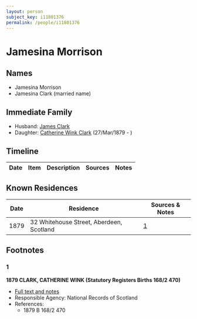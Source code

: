 ```yaml
---
layout: person
subject_key: i11801376
permalink: /people/i11801376
---
```


# Jamesina Morrison

## Names

* Jamesina Morrison
* Jamesina Clark (married name)

## Immediate Family

* Husband: [James Clark](./@29410614@-james-clark-b-d.md)
* Daughter: [Catherine Wink Clark](./@35162161@-catherine-wink-clark-b1879-3-27-d.md) (27/Mar/1879 - )

## Timeline

Date | Item | Description | Sources | Notes
---|---|---|---|---

## Known Residences

Date | Residence | Sources & Notes
---|---|---
1879 | 32 Whitehouse Street, Aberdeen, Scotland | [1](#1)

## Footnotes

### 1

**1879 CLARK, CATHERINE WINK (Statutory Registers Births 168/2 470)**

* [Full text and notes](../sources/@18147254@-1879-clark,-catherine-wink-statutory-registers-births-168-2-470-.md)
* Responsible Agency: National Records of Scotland
* References: 
  * 1879 B 168/2 470


